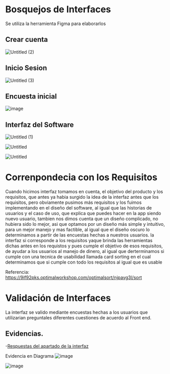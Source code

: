 # Bosquejos de Interfaces
Se utiliza la herramienta Figma para elaborarlos 
## Crear cuenta
![Untitled (2)](https://github.com/JenrriPuch/Prespusto-para-clientes-foraneos/assets/144289868/f51ea3c6-acad-45b2-8719-2f7fed5f628d)

## Inicio Sesion 
![Untitled (3)](https://github.com/JenrriPuch/Prespusto-para-clientes-foraneos/assets/144289868/3b72a892-2a74-4c21-9c92-40ff5cf45153)

## Encuesta inicial
![image](https://github.com/JenrriPuch/Prespusto-para-clientes-foraneos/assets/144289868/e0c6fb6d-17d2-4ad8-bcd8-7ec5ea606ab7)

## Interfaz del Software
![Untitled (1)](https://github.com/JenrriPuch/Prespusto-para-clientes-foraneos/assets/144289868/c1c9ec3a-b58b-4a8b-8628-c4a95d37053b)

![Untitled](https://github.com/JenrriPuch/Prespusto-para-clientes-foraneos/assets/144289868/649363bf-fba6-4503-81f8-e89a03abd8ea)

![Untitled](https://github.com/JenrriPuch/Prespusto-para-clientes-foraneos/assets/144289868/a6873032-c01b-4bdc-8812-8b5cebecd3bc)

# Correnpondecia con los Requisitos
Cuando hicimos interfaz tomamos en cuenta, el objetivo del producto y los requisitos, que antes ya habia surgido la idea de la interfaz antes que los requisitos, pero obviamente pusimos más requisitos y los fuimos implementando en el diseño del software, al igual que las historias de usuarios y el caso de uso, que explica que puedes hacer en la app siendo nuevo usuario, tambien nos dimos cuenta que un diseño complicado, no hubiera sido lo mejor, asi que optamos por un diseño más simple y intuitivo, para un mejor manejo y mas factible, al igual que el diseño oscuro lo determinamos a partir de las encuestas hechas a nuestros usuarios. la interfaz si corresponde a los requisitos yaque brinda las herramientas dichas antes en los requistos y pues cumple el objetivo de esos requisitos, de ayudar a los usuarios al manejo de dinero, al igual que derterminamos si cumple con una tecnica de usabilidad llamada card sorting en el cual determinamos que si cumple con todo los requisitos al igual que es usable

Referencia:[ https://9if92pks.optimalworkshop.com/optimalsort/njpavg3l/sort ](https://9if92pks.optimalworkshop.com/optimalsort/njpavg3l) 

# Validación de Interfaces

La interfaz se valido mediante encuestas hechas a los usuarios que utilizarian preguntales diferentes cuestiones de acuerdo al Front end.
## Evidencias.

-[Respuestas del apartado de la interfaz](https://docs.google.com/spreadsheets/d/1gB8B_pat_Q8fkLY4HldoDxEHvPBE0GCGcTmWVVH8v4s/edit?usp=sharing)

Evidencia en Diagrama
![image](https://github.com/JenrriPuch/Prespusto-para-clientes-foraneos/assets/144289868/6d73f0d9-8194-41d4-86cc-dcd9d727984c)

![image](https://github.com/JenrriPuch/Prespusto-para-clientes-foraneos/assets/144289868/2704262a-091f-45ca-bfbb-fb52077a0d63)
